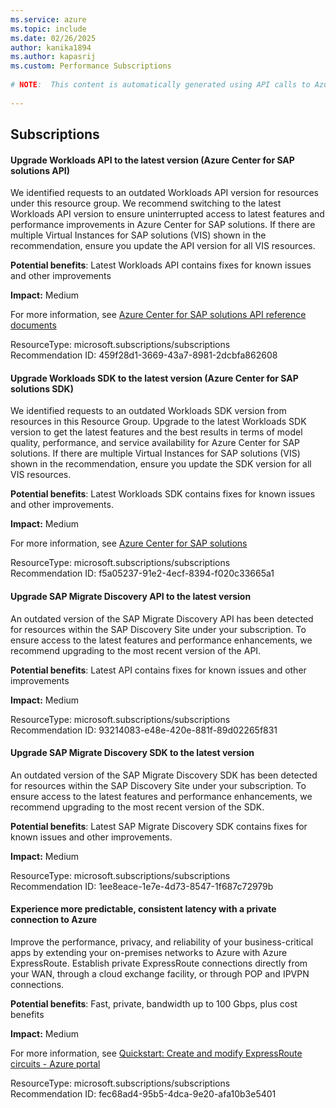```yaml
---
ms.service: azure
ms.topic: include
ms.date: 02/26/2025
author: kanika1894
ms.author: kapasrij
ms.custom: Performance Subscriptions
  
# NOTE:  This content is automatically generated using API calls to Azure. Any edits made on these files will be overwritten in the next run of the script. 
  
---
```

  
## Subscriptions  
  
<!--459f28d1-3669-43a7-8981-2dcbfa862608_begin-->

#### Upgrade Workloads API to the latest version (Azure Center for SAP solutions API)  
  
We identified requests to an outdated Workloads API version for resources under this resource group. We recommend switching to the latest Workloads API version to ensure uninterrupted access to latest features and performance improvements in Azure Center for SAP solutions. If there are multiple Virtual Instances for SAP solutions (VIS) shown in the recommendation, ensure you update the API version for all VIS resources.  
  
**Potential benefits**: Latest Workloads API contains fixes for known issues and other improvements  

**Impact:** Medium
  
For more information, see [Azure Center for SAP solutions API reference documents](https://go.microsoft.com/fwlink/?linkid=2228001)  

ResourceType: microsoft.subscriptions/subscriptions  
Recommendation ID: 459f28d1-3669-43a7-8981-2dcbfa862608  


<!--459f28d1-3669-43a7-8981-2dcbfa862608_end-->

<!--f5a05237-91e2-4ecf-8394-f020c33665a1_begin-->

#### Upgrade Workloads SDK to the latest version (Azure Center for SAP solutions SDK)  
  
We identified requests to an outdated Workloads SDK version from resources in this Resource Group. Upgrade to the latest Workloads SDK version to get the latest features and the best results in terms of model quality, performance, and service availability for Azure Center for SAP solutions. If there are multiple Virtual Instances for SAP solutions (VIS) shown in the recommendation, ensure you update the SDK version for all VIS resources.  
  
**Potential benefits**: Latest Workloads SDK contains fixes for known issues and other improvements.  

**Impact:** Medium
  
For more information, see [Azure Center for SAP solutions](https://go.microsoft.com/fwlink/?linkid=2228000)  

ResourceType: microsoft.subscriptions/subscriptions  
Recommendation ID: f5a05237-91e2-4ecf-8394-f020c33665a1  


<!--f5a05237-91e2-4ecf-8394-f020c33665a1_end-->

<!--93214083-e48e-420e-881f-89d02265f831_begin-->

#### Upgrade SAP Migrate Discovery API to the latest version  
  
An outdated version of the SAP Migrate Discovery API has been detected for resources within the SAP Discovery Site under your subscription. To ensure access to the latest features and performance enhancements, we recommend upgrading to the most recent version of the API.  
  
**Potential benefits**: Latest API contains fixes for known issues and other improvements  

**Impact:** Medium
  
  

ResourceType: microsoft.subscriptions/subscriptions  
Recommendation ID: 93214083-e48e-420e-881f-89d02265f831  


<!--93214083-e48e-420e-881f-89d02265f831_end-->

<!--1ee8eace-1e7e-4d73-8547-1f687c72979b_begin-->

#### Upgrade SAP Migrate Discovery SDK to the latest version  
  
An outdated version of the SAP Migrate Discovery SDK has been detected for resources within the SAP Discovery Site under your subscription. To ensure access to the latest features and performance enhancements, we recommend upgrading to the most recent version of the SDK.  
  
**Potential benefits**: Latest SAP Migrate Discovery SDK contains fixes for known issues and other improvements.  

**Impact:** Medium
  
  

ResourceType: microsoft.subscriptions/subscriptions  
Recommendation ID: 1ee8eace-1e7e-4d73-8547-1f687c72979b  


<!--1ee8eace-1e7e-4d73-8547-1f687c72979b_end-->

<!--fec68ad4-95b5-4dca-9e20-afa10b3e5401_begin-->

#### Experience more predictable, consistent latency with a private connection to Azure  
  
Improve the performance, privacy, and reliability of your business-critical apps by extending your on-premises networks to Azure with Azure ExpressRoute. Establish private ExpressRoute connections directly from your WAN, through a cloud exchange facility, or through POP and IPVPN connections.  
  
**Potential benefits**: Fast, private, bandwidth up to 100 Gbps, plus cost benefits  

**Impact:** Medium
  
For more information, see [Quickstart: Create and modify ExpressRoute circuits - Azure portal](/azure/expressroute/expressroute-howto-circuit-portal-resource-manager)  

ResourceType: microsoft.subscriptions/subscriptions  
Recommendation ID: fec68ad4-95b5-4dca-9e20-afa10b3e5401  


<!--fec68ad4-95b5-4dca-9e20-afa10b3e5401_end-->

<!--articleBody-->
